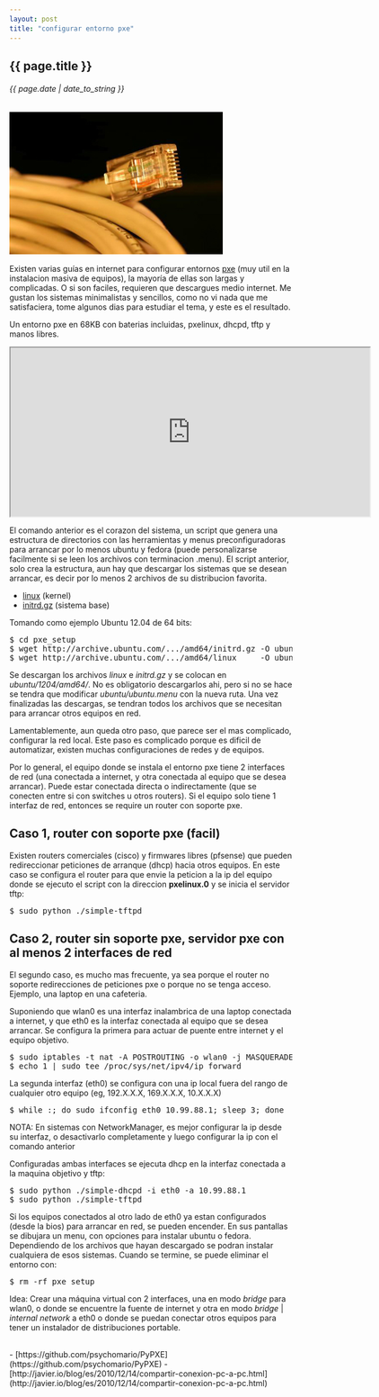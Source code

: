 ```yaml
---
layout: post
title: "configurar entorno pxe"
---
```


## {{ page.title }}
###### {{ page.date | date_to_string }}

**[![](/assets/img/87.jpg)](/assets/img/87.jpg)**

Existen varias guías en internet para configurar entornos <a href="http://es.wikipedia.org/wiki/Preboot_Execution_Environment" target="_blank">pxe</a> (muy util en la instalacion masiva de equipos), la mayoría de ellas son largas y complicadas. O si son faciles, requieren que descargues medio internet. Me gustan los sistemas minimalistas y sencillos, como no vi nada que me satisfaciera, tome algunos dias para estudiar el tema, y este es el resultado.

Un entorno pxe en 68KB con baterias incluidas, pxelinux, dhcpd, tftp y manos libres.

<iframe src="http://showterm.io/ccd5bb10d887b3e6bbd87" width="640" height="300" style="display:block; margin: 0 auto;">&nbsp;</iframe> 

<!--
   -<pre>
   -$ bash &lt;(wget -qO- https://raw.github.com/chilicuil/learn/master/sh/is/pxe)
   -[+] setting pxe environment in ./pxe_setup ...
   -  - creating ./pxe_setup/menu.c32 ...
   -  - creating ./pxe_setup/pxelinux.0 ...
   -  - creating ./pxe_setup/simple-dhcpd ...
   -  - creating ./pxe_setup/simple-tftpd ...
   -  - creating ./pxe_setup/pxelinux.cfg/default ...
   -  - creating ./pxe_setup/ubuntu/ubuntu.menu ...
   -  - creating ./pxe_setup/pxe/fedora/fedora.menu ...
   -  - creating ./pxe_setup/tools/tools.menu ...
   -</pre>
   -->

El comando anterior es el corazon del sistema, un script que genera una estructura de directorios con las herramientas y menus preconfiguradoras para arrancar por lo menos ubuntu y fedora (puede personalizarse facilmente si se leen los archivos con terminacion .menu). El script anterior, solo crea la estructura, aun hay que descargar los sistemas que se desean arrancar, es decir por lo menos 2 archivos de su distribucion favorita.

- [linux](http://archive.ubuntu.com/ubuntu/dists/precise-updates/main/installer-amd64/current/images/netboot/ubuntu-installer/amd64/linux) (kernel)
- [initrd.gz](http://archive.ubuntu.com/ubuntu/dists/precise-updates/main/installer-amd64/current/images/netboot/ubuntu-installer/amd64/initrd.gz) (sistema base)

Tomando como ejemplo Ubuntu 12.04 de 64 bits:

<pre class="sh_sh">
$ cd pxe_setup
$ wget http://archive.ubuntu.com/.../amd64/initrd.gz -O ubuntu/1204/amd64/initrd.gz
$ wget http://archive.ubuntu.com/.../amd64/linux     -O ubuntu/1204/amd64/initrd.gz
</pre>

Se descargan los archivos *linux* e *initrd.gz* y se colocan en *ubuntu/1204/amd64/*. No es obligatorio descargarlos ahi, pero si no se hace se tendra que modificar *ubuntu/ubuntu.menu* con la nueva ruta. Una vez finalizadas las descargas, se tendran todos los archivos que se necesitan para arrancar otros equipos en red.

Lamentablemente, aun queda otro paso, que parece ser el mas complicado, configurar la red local. Este paso es complicado porque es dificil de automatizar, existen muchas configuraciones de redes y de equipos.

Por lo general, el equipo donde se instala el entorno pxe tiene 2 interfaces de red (una conectada a internet, y otra conectada al equipo que se desea arrancar). Puede estar conectada directa o indirectamente (que se conecten entre si con switches u otros routers). Si el equipo solo tiene 1 interfaz de red, entonces se require un router con soporte pxe.

## Caso 1, router con soporte pxe (facil)

Existen routers comerciales (cisco) y firmwares libres (pfsense) que pueden redireccionar peticiones de arranque (dhcp) hacia otros equipos. En este caso se configura el router para que envie la peticion a la ip del equipo donde se ejecuto el script con la direccion **pxelinux.0** y se inicia el servidor tftp:

<pre class="sh_sh">
$ sudo python ./simple-tftpd
</pre>

## Caso 2, router sin soporte pxe, servidor pxe con al menos 2 interfaces de red

El segundo caso, es mucho mas frecuente, ya sea porque el router no soporte redirecciones de peticiones pxe o porque no se tenga acceso. Ejemplo, una laptop en una cafeteria.

Suponiendo que wlan0 es una interfaz inalambrica de una laptop conectada a internet, y que eth0 es la interfaz conectada al equipo que se desea arrancar. Se configura la primera para actuar de puente entre internet y el equipo objetivo.

<pre class="sh_sh">
$ sudo iptables -t nat -A POSTROUTING -o wlan0 -j MASQUERADE
$ echo 1 | sudo tee /proc/sys/net/ipv4/ip_forward
</pre>

La segunda interfaz (eth0) se configura con una ip local fuera del rango de cualquier otro equipo (eg, 192.X.X.X, 169.X.X.X, 10.X.X.X) 

<pre class="sh_sh">
$ while :; do sudo ifconfig eth0 10.99.88.1; sleep 3; done
</pre>

NOTA: En sistemas con NetworkManager, es mejor configurar la ip desde su interfaz, o desactivarlo completamente y luego configurar la ip con el comando anterior

Configuradas ambas interfaces se ejecuta dhcp en la interfaz conectada a la maquina objetivo y tftp:

<pre class="sh_sh">
$ sudo python ./simple-dhcpd -i eth0 -a 10.99.88.1
$ sudo python ./simple-tftpd
</pre>

Si los equipos conectados al otro lado de eth0 ya estan configurados (desde la bios) para arrancar en red, se pueden encender. En sus pantallas se dibujara un menu, con opciones para instalar ubuntu o fedora. Dependiendo de los archivos que hayan descargado se podran instalar cualquiera de esos sistemas. Cuando se termine, se puede eliminar el entorno con:

<pre class="sh_sh">
$ rm -rf pxe_setup
</pre>

Idea: Crear una máquina virtual con 2 interfaces, una en modo *bridge* para wlan0, o donde se encuentre la fuente de internet y otra en modo *bridge* | *internal network* a eth0 o donde se puedan conectar otros equipos para tener un instalador de distribuciones portable.

<br>
- [https://github.com/psychomario/PyPXE](https://github.com/psychomario/PyPXE)
- [http://javier.io/blog/es/2010/12/14/compartir-conexion-pc-a-pc.html](http://javier.io/blog/es/2010/12/14/compartir-conexion-pc-a-pc.html)
